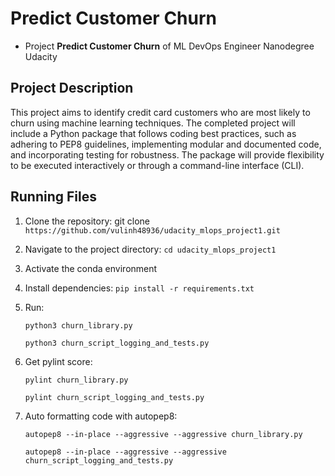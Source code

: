 # Predict Customer Churn

- Project **Predict Customer Churn** of ML DevOps Engineer Nanodegree Udacity

## Project Description

This project aims to identify credit card customers who are most likely to churn using machine learning techniques. The completed project will include a Python package that follows coding best practices, such as adhering to PEP8 guidelines, implementing modular and documented code, and incorporating testing for robustness. The package will provide flexibility to be executed interactively or through a command-line interface (CLI).

## Running Files

1. Clone the repository: git clone `https://github.com/vulinh48936/udacity_mlops_project1.git`

2. Navigate to the project directory: `cd udacity_mlops_project1`

3. Activate the conda environment

4. Install dependencies: `pip install -r requirements.txt`

5. Run:

    `python3 churn_library.py`

    `python3 churn_script_logging_and_tests.py`

6. Get pylint score:

    `pylint churn_library.py`

    `pylint churn_script_logging_and_tests.py`

7. Auto formatting code with autopep8:

    `autopep8 --in-place --aggressive --aggressive churn_library.py`

    `autopep8 --in-place --aggressive --aggressive churn_script_logging_and_tests.py`




